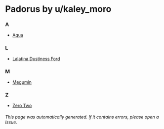 # Padorus by u/kaley_moro

### A
* [Aqua](https://github.com/shadow578/Project-Padoru/blob/master/table-of-contents/characters/Aqua.md)

### L
* [Lalatina Dustiness Ford](https://github.com/shadow578/Project-Padoru/blob/master/table-of-contents/characters/LalatinaDustinessFord.md)

### M
* [Megumin](https://github.com/shadow578/Project-Padoru/blob/master/table-of-contents/characters/Megumin.md)

### Z
* [Zero Two](https://github.com/shadow578/Project-Padoru/blob/master/table-of-contents/characters/ZeroTwo.md)

###### This page was automatically generated. If it contains errors, please open a Issue.
